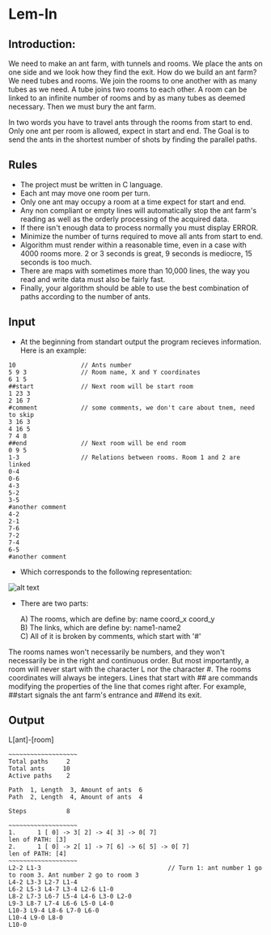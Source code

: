 # Lem-In

## Introduction: 
We need to make an ant farm, with tunnels and rooms. We place the ants on one side and we look how they find the exit. How do we build an ant farm? We need tubes and rooms. We join the rooms to one another with as many tubes as we need. A tube joins two rooms to each other. A room can be linked to an infinite number of rooms and by as many tubes as deemed necessary. Then we must bury the ant farm.

In two words you have to travel ants through the rooms from start to end. Only one ant per room is allowed, expect in start and end. The Goal is to send the ants in the shortest number of shots by finding the parallel paths.

## Rules
  * The project must be written in C language. 
  * Each ant may move one room per turn. 
  * Only one ant may occupy a room at a time expect for start and end.
  * Any non compliant or empty lines will automatically stop the ant farm's reading as well as the orderly processing of the     acquired data.
  * If there isn't enough data to process normally you must display ERROR.
  * Minimize the number of turns required to move all ants from start to end.
  * Algorithm must render within a reasonable time, even in a case with 4000 rooms more. 2 or 3 seconds is great, 9 seconds is      mediocre, 15 seconds is too much.
  * There are maps with sometimes more than 10,000 lines, the way you read and write data must also be fairly fast.
  * Finally, your algorithm should be able to use the best combination of paths according to the number of ants.
  
## Input

* At the beginning from standart output the program recieves information. Here is an example:

```
10                  // Ants number
5 9 3               // Room name, X and Y coordinates
6 1 5               
##start             // Next room will be start room
1 23 3
2 16 7
#comment            // some comments, we don't care about tnem, need to skip
3 16 3
4 16 5
7 4 8
##end               // Next room will be end room
0 9 5
1-3                 // Relations between rooms. Room 1 and 2 are linked
0-4
0-6
4-3
5-2
3-5
#another comment
4-2
2-1
7-6
7-2
7-4
6-5
#another comment
```

* Which corresponds to the following representation:

![alt text](https://user-images.githubusercontent.com/45500862/68441139-0c2eee80-0182-11ea-90ff-9907b2f55b14.png)

* There are two parts:

  A) The rooms, which are define by: name coord_x coord_y <br />
  B) The links, which are define by: name1-name2 <br />
  C) All of it is broken by comments, which start with '#' <br />
  
The rooms names won't necessarily be numbers, and they won't necessarily be in the right and continuous order. But most importantly, a room will never start with the character L nor the character #. The rooms coordinates will always be integers.
Lines that start with ## are commands modifying the properties of the line that comes right after. For example, ##start signals the ant farm's entrance and ##end its exit.

## Output
L[ant]-[room]

```
~~~~~~~~~~~~~~~~~~~
Total paths     2
Total ants     10
Active paths    2

Path  1, Length  3, Amount of ants  6
Path  2, Length  4, Amount of ants  4

Steps           8

~~~~~~~~~~~~~~~~~~~
1.      1 [ 0] -> 3[ 2] -> 4[ 3] -> 0[ 7]
len of PATH: [3]
2.      1 [ 0] -> 2[ 1] -> 7[ 6] -> 6[ 5] -> 0[ 7]
len of PATH: [4]
~~~~~~~~~~~~~~~~~~~
L2-2 L1-3                                   // Turn 1: ant number 1 go to room 3. Ant number 2 go to room 3
L4-2 L3-3 L2-7 L1-4 
L6-2 L5-3 L4-7 L3-4 L2-6 L1-0 
L8-2 L7-3 L6-7 L5-4 L4-6 L3-0 L2-0 
L9-3 L8-7 L7-4 L6-6 L5-0 L4-0 
L10-3 L9-4 L8-6 L7-0 L6-0 
L10-4 L9-0 L8-0 
L10-0 
```

